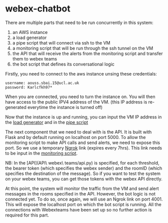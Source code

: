 # webex-chatbot

There are multiple parts that need to be run concurrently in this system:

1) an AWS instance
2) a load generator
3) a pipe script that will connect via ssh to the VM
4) a monitoring script that will be run through the ssh tunnel on the VM
5) the API that will receive the alerts from the monitoring script and transfer them to webex teams
6) the bot script that defines its conversational logic

Firstly, you need to connect to the aws instance unsing these credentials: 
```
username: aouss.sbai.15@ucl.ac.uk 
password: Karlcfkh97*
```


When you are connected, you need to turn the instance on. You will then have access to the public IPV4 address of the VM. 
(this IP address is re-generated everytime the instance is turned off)

Now that the instance is up and running, you can input the VM IP address in the [load generator](client/venv/connection.py) and in the [pipe script](client/venv/pipe.py)

The next component that we need to deal with is the API. It is built with Flask and by default running on localhost on port 5000. To allow the monitoring script to make API calls and send alerts, we need to expose this port. So we use a temporary [Ngrok](https://ngrok.com/download) link (expires every 7hrs). This link needs to be input in the [monitoring script](client/venv/sniffer.py).

NB: In the [API](API\ webex\ teams/api.py) is specified, for each threshold, the bearer token (which specifies the webex sender) and the roomID (which specifies the destination of the message). So if you want to test the system on your webex teams, you can get those tokens with the webex API directly. 

At this point, the system will monitor the traffic from the VM and send alert messages in the rooms specified in the API. However, the bot logic is not connected yet. To do so, once again, we will use an Ngrok link on port 4001. This will expose the localhost port on which the bot script is running. All the connections with Webexteams have been set up so no further action is required for this part. 









